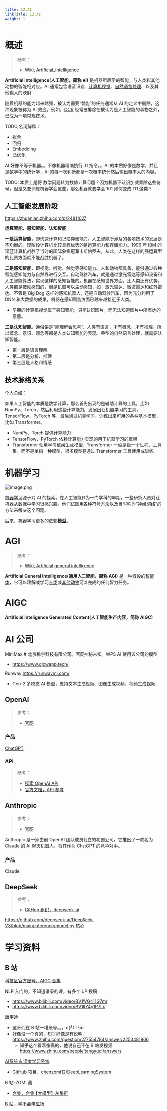 ```yaml
---
title: 12.AI
linkTitle: 12.AI
weight: 1
---
```


# 概述

> 参考：
>
> - [Wiki, Artificial_intelligence](https://en.wikipedia.org/wiki/Artificial_intelligence)

**Artificial intelligence(人工智能，简称 AI)** 是机器所展示的智能，与人类和其他动物的智能相对应。AI 通常包含语音识别、[计算机视觉](/docs/12.AI/计算机视觉/计算机视觉.md)、[自然语言处理](/docs/12.AI/自然语言处理/自然语言处理.md)、以及其他输入的映射

随着机器的能力越来越强，被认为需要“智能”的任务通常从 AI 的定义中删除，这种现象被称为 AI 效应。例如，[OCR](/docs/12.AI/计算机视觉/OCR.md) 经常被排除在被认为是人工智能的事物之外，已成为一项常规技术。

TODO,名词解释：

- 拟合
- 回归
- Embedding
- 凸优化

AI 好像不等于机器。。不像机器精确执行 01 指令。。AI 的本质好像是数学，并且是数学中的统计学，AI 的每一次判断都是一次概率统计然后输出概率大的内容。

TODO: 本质上是将 数学问题转为数值计算问题？因为机器不认识加减乘除这些符号，但是又要训练机器学会这些，那么机器就要学会 101 如何变成 111 这类？

## 人工智能发展阶段

https://zhuanlan.zhihu.com/p/24811027

**运算智能、感知智能、认知智能**

**一是运算智能**，即快速计算和记忆存储能力。人工智能所涉及的各项技术的发展是不均衡的。现阶段计算机比较具有优势的是运算能力和存储能力。1996 年 IBM 的深蓝计算机战胜了当时的国际象棋冠军卡斯帕罗夫，从此，人类在这样的强运算型的比赛方面就不能战胜机器了。

**二是感知智能**，即视觉、听觉、触觉等感知能力。人和动物都具备，能够通过各种智能感知能力与自然界进行交互。自动驾驶汽车，就是通过激光雷达等感知设备和人工智能算法，实现这样的感知智能的。机器在感知世界方面，比人类还有优势。人类都是被动感知的，但是机器可以主动感知，如：激光雷达、微波雷达和红外雷达。不管是 Big Dog 这样的感知机器人，还是自动驾驶汽车，因为充分利用了 DNN 和大数据的成果，机器在感知智能方面已越来越接近于人类。

- 早期的计算机视觉属于感知智能，只能认识图片，而无法知道图片中所表达的意思。

**三是认知智能**。通俗讲是“能理解会思考”。人类有语言，才有概念，才有推理，所以概念、意识、观念等都是人类认知智能的表现。典型的自然语言处理，就需要认知智能。

- 第一层是语言理解
- 第二层是分析、推理
- 第三层是人格和情感

## 技术脉络关系

个人总结：

如果人工智能的本质是数学计算，那么首先出现的是辅助计算的工具，比如 NumPy、Torch，然后利用这些计算能力，发展出让机器学习的工具，TensorFlow、PyTorch 等，最后通过机器学习，训练出来可用的各种基本模型，比如 Transformer。

- NumPy、Torch 提供计算能力
- TensorFlow、PyTorch 依赖计算能力实现的用于机器学习的框架
- Transformer 使用学习框架生成模型，Transformer 一般是指一个过程、工具集，而不是单指一种模型，很多模型是通过 Transformer 工具使用或训练。

# 机器学习

![image.png](https://notes-learning.oss-cn-beijing.aliyuncs.com/ai/20230524101934.png)

[机器学习](/docs/12.AI/机器学习/机器学习.md)源于对 AI 的探索。在人工智能作为一门学科的早期，一些研究人员对让机器从数据中学习很感兴趣。他们试图用各种符号方法以及当时称为“神经网络”的方法来解决这个问题。

后来，机器学习更多的依赖[**模型**](/docs/12.AI/机器学习/Model.md)。

# AGI

> 参考：
>
> - [Wiki, Artificial general intelligence](https://en.wikipedia.org/wiki/Artificial_general_intelligence)

**Artificial General Intelligence(通用人工智能，简称 AGI)** 是一种假设的[智能体](https://en.wikipedia.org/wiki/Intelligent_agent "智能代理")，它可以理解或学习[人类](https://en.wikipedia.org/wiki/Human_intelligence "人类智慧")或[其他动物](https://en.wikipedia.org/wiki/Animal_cognition "动物认知")可以完成的任何智力任务。

# AIGC

**Artificial Inteligence Generated Content(人工智能生产内容，简称 AIGC)**

# AI 公司

MiniMax # 北京稀宇科技有限公司。官网神秘未知。WPS AI 使用该公司的模型

- https://www.glowapp.tech/

Runway https://runwayml.com/

- Gen-2 多模态 AI 模型，支持文本生成视频、图像生成视频、视频生成视频

## OpenAI

> 参考：
>
> - [官网](https://openai.com/)

### 产品

[ChatGPT](/docs/12.AI/AI%20Projects/ChatGPT.md)

### API

> 参考：
>
> - [探索 OpenAI API](https://platform.openai.com/overview)
> - [官方文档，API 参考](https://platform.openai.com/docs/api-reference/introduction)

## Anthropic

> 参考：
>
> - [官网](https://www.anthropic.com/)

Anthropic 是一家由前 OpenAI 团队成员创立的初创公司，它推出了一款名为 Claude 的 AI 聊天机器人，将其作为 ChatGPT 的竞争对手。

### 产品

Claude

## DeepSeek

> 参考：
>
> - [GitHub 组织，deepseek-ai](https://github.com/deepseek-ai)

https://github.com/deepseek-ai/DeepSeek-V3/blob/main/inference/model.py 核心

# 学习资料

## B 站

[科技区官方账号，AIGC 合集](https://www.bilibili.com/list/group/210003/421004)

NLP 入门的，不知道谁录的课，有多个 UP 投稿

- https://www.bilibili.com/video/BV1WG411G7mr
- https://www.bilibili.com/video/BV1RY4y1P7Lc

唐宇迪

- 这哥们在 B 站一堆账号。。。o(╯□╰)o
- 好像没一个真的，知乎好像是有说明： https://www.zhihu.com/question/277554784/answer/2253481966
  - 知乎这个看着像真的，他说自己不在 B 站发视频 https://www.zhihu.com/people/tangyudi/answers

[AI系统 & 深度学习系统](https://chenzomi12.github.io/index.html)

- [GitHub 项目，chenzomi12/DeepLearningSystem](https://github.com/chenzomi12/DeepLearningSystem)

B 站-ZOMI 酱

- [合集，合集·【大模型】AI集群](https://space.bilibili.com/517221395/channel/collectiondetail?sid=1778334)

[B 站 - 学不会电磁场](https://space.bilibili.com/568468320)

